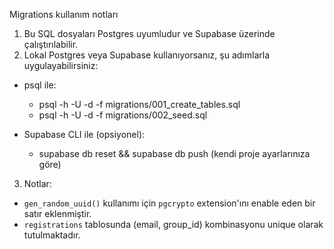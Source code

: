 Migrations kullanım notları

1) Bu SQL dosyaları Postgres uyumludur ve Supabase üzerinde çalıştırılabilir.
2) Lokal Postgres veya Supabase kullanıyorsanız, şu adımlarla uygulayabilirsiniz:

- psql ile:
  - psql -h <host> -U <user> -d <db> -f migrations/001_create_tables.sql
  - psql -h <host> -U <user> -d <db> -f migrations/002_seed.sql

- Supabase CLI ile (opsiyonel):
  - supabase db reset && supabase db push (kendi proje ayarlarınıza göre)

3) Notlar:
  - `gen_random_uuid()` kullanımı için `pgcrypto` extension'ını enable eden bir satır eklenmiştir.
  - `registrations` tablosunda (email, group_id) kombinasyonu unique olarak tutulmaktadır.
